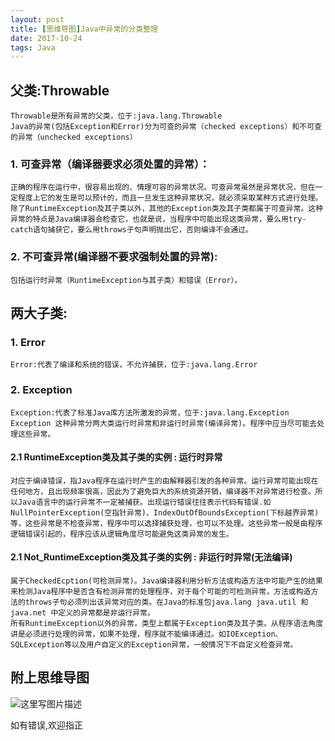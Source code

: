 ```yaml
---
layout: post
title: [思维导图]Java中异常的分类整理
date: 2017-10-24
tags: Java   
---
```

## 父类:Throwable
	Throwable是所有异常的父类，位于:java.lang.Throwable
	Java的异常(包括Exception和Error)分为可查的异常（checked exceptions）和不可查的异常（unchecked exceptions）

### 1. 可查异常（编译器要求必须处置的异常）：
	正确的程序在运行中，很容易出现的、情理可容的异常状况。可查异常虽然是异常状况，但在一定程度上它的发生是可以预计的，而且一旦发生这种异常状况，就必须采取某种方式进行处理。
    除了RuntimeException及其子类以外，其他的Exception类及其子类都属于可查异常。这种异常的特点是Java编译器会检查它，也就是说，当程序中可能出现这类异常，要么用try-catch语句捕获它，要么用throws子句声明抛出它，否则编译不会通过。

### 2. 不可查异常(编译器不要求强制处置的异常):
	包括运行时异常（RuntimeException与其子类）和错误（Error）。

## 两大子类:     
### 1. Error
	Error:代表了编译和系统的错误，不允许捕获，位于:java.lang.Error
### 2. Exception
	Exception:代表了标准Java库方法所激发的异常，位于:java.lang.Exception
	Exception 这种异常分两大类运行时异常和非运行时异常(编译异常)。程序中应当尽可能去处理这些异常。
#### 2.1 RuntimeException类及其子类的实例 : 运行时异常
	对应于编译错误，指Java程序在运行时产生的由解释器引发的各种异常。运行异常可能出现在任何地方，且出现频率很高，因此为了避免巨大的系统资源开销，编译器不对异常进行检查。所以Java语言中的运行异常不一定被捕获。出现运行错误往往表示代码有错误.如NullPointerException(空指针异常)、IndexOutOfBoundsException(下标越界异常)等，这些异常是不检查异常，程序中可以选择捕获处理，也可以不处理。这些异常一般是由程序逻辑错误引起的，程序应该从逻辑角度尽可能避免这类异常的发生。

#### 2.1 Not_RuntimeException类及其子类的实例 : 非运行时异常(无法编译)
	属于CheckedEcption(可检测异常)。Java编译器利用分析方法或构造方法中可能产生的结果来检测Java程序中是否含有检测异常的处理程序，对于每个可能的可检测异常，方法或构造方法的throws子句必须列出该异常对应的类。在Java的标准包java.lang java.util 和 java.net 中定义的异常都是非运行异常。
	所有RuntimeException以外的异常，类型上都属于Exception类及其子类。从程序语法角度讲是必须进行处理的异常，如果不处理，程序就不能编译通过。如IOException、SQLException等以及用户自定义的Exception异常，一般情况下不自定义检查异常。

## 附上思维导图

![这里写图片描述](http://oy2owwigw.bkt.clouddn.com/17-10-24/25344054.jpg)




 如有错误,欢迎指正